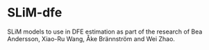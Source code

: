 # SLiM-dfe
SLiM models to use in DFE estimation as part of the research of Bea Andersson, Xiao-Ru Wang, Åke Brännström and Wei Zhao.
